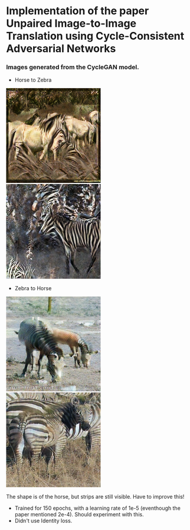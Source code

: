 # Implementation of the paper Unpaired Image-to-Image Translation using Cycle-Consistent Adversarial Networks


### Images generated from the CycleGAN model.

* Horse to Zebra

![Horse to Zebra](saved_images/zebra_600.png)
![Horse to Zebra](saved_images/zebra_1200.png)



* Zebra to Horse

![Zebra to Horse](saved_images/horse_200.png)
![Zebra to Horse](saved_images/horse_1200.png)

The shape is of the horse, but strips are still visible. Have to improve this!


* Trained for 150 epochs, with a learning rate of 1e-5 (eventhough the paper mentioned 2e-4). Should experiment with this. 
* Didn't use Identity loss.